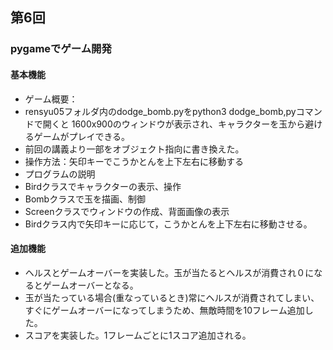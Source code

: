## 第6回
### pygameでゲーム開発
#### 基本機能
- ゲーム概要：
- rensyu05フォルダ内のdodge_bomb.pyをpython3 dodge_bomb,pyコマンドで開くと
1600x900のウィンドウが表示され、キャラクターを玉から避けるゲームがプレイできる。
- 前回の講義より一部をオブジェクト指向に書き換えた。
- 操作方法：矢印キーでこうかとんを上下左右に移動する
- プログラムの説明
- Birdクラスでキャラクターの表示、操作
- Bombクラスで玉を描画、制御
- Screenクラスでウィンドウの作成、背面画像の表示
- Birdクラス内で矢印キーに応じて，こうかとんを上下左右に移動させる。
#### 追加機能
- ヘルスとゲームオーバーを実装した。玉が当たるとヘルスが消費され０になるとゲームオーバーとなる。
- 玉が当たっている場合(重なっているとき)常にヘルスが消費されてしまい、すぐにゲームオーバーになってしまうため、無敵時間を10フレーム追加した。
- スコアを実装した。1フレームごとに1スコア追加される。
